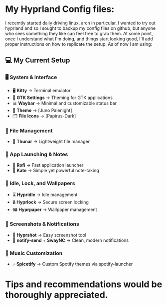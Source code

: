 # My Hyprland Config files:
I recemtly started daily driving linux, arch in particular. I wanted to try out hyprland and so I sought to backup my config files on github, but anyone who sees something they like can feel free to grab them. At some point, once I understand what I'm doing, and things start looking good, I'll add proper instructions on how to 
replicate the setup. As of now I am using:

## 💻 My Current Setup

### 🖥 System & Interface
- 🖥 **Kitty** → Terminal emulator  
- 🎨 **GTK Settings** → Theming for GTK applications  
- 📊 **Waybar** → Minimal and customizable status bar  
- 🎨 **Theme** → [Juno Palenight]
- 🗂 **File Icons** → [Papirus-Dark]

### 📂 File Management
- 📁 **Thunar** → Lightweight file manager  

### 🚀 App Launching & Notes
- 🚀 **Rofi** → Fast application launcher  
- 📝 **Kate** → Simple yet powerful note-taking  

### 🌙 Idle, Lock, and Wallpapers
- ⏳ **Hypridle** → Idle management  
- 🔒 **Hyprlock** → Secure screen locking  
- 🖼 **Hyprpaper** → Wallpaper management  

### 📸 Screenshots & Notifications
- 📸 **Hyprshot** → Easy screenshot tool  
- 🔔 **notify-send** + **SwayNC** → Clean, modern notifications  

### 🎵 Music Customization
- 🎶 **Spicetify** → Custom Spotify themes via spotify-launcher  


# Tips and recommendations would be thoroughly appreciated.
